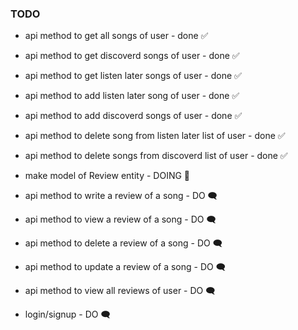 ### TODO


- api method to get all songs of user - done ✅
- api method to get discoverd songs of user - done ✅
- api method to get listen later songs of user - done ✅

- api method to add listen later song of user - done ✅
- api method to add discoverd songs of user - done ✅

- api method to delete song from listen later list of user - done ✅
- api method to delete  songs from discoverd list of user - done ✅

- make model of Review entity - DOING 🎯

- api method to write a review of a song - DO 🗨
- api method to view a review of a song - DO 🗨
- api method to delete a review of a song - DO 🗨
- api method to update a review of a song - DO 🗨
- api method to view all reviews of user - DO 🗨

- login/signup - DO 🗨
